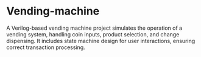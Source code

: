 # Vending-machine
A Verilog-based vending machine project simulates the operation of a vending system, handling coin inputs, product selection, and change dispensing. It includes state machine design for user interactions, ensuring correct transaction processing.
